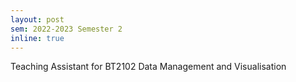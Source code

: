 ```yaml
---
layout: post
sem: 2022-2023 Semester 2
inline: true
---
```


Teaching Assistant for BT2102 Data Management and Visualisation
